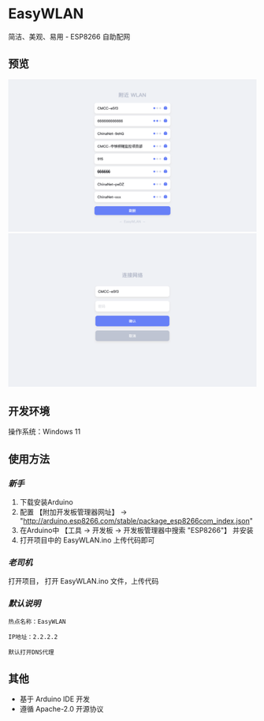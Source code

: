 # **EasyWLAN**

简洁、美观、易用 - ESP8266 自助配网

## 预览
![image](./README_IMG/img1.png)
![image](./README_IMG/img2.png)

## 开发环境
操作系统：Windows 11


## 使用方法
### *新手*
1. 下载安装Arduino
2. 配置 【附加开发板管理器网址】 → "http://arduino.esp8266.com/stable/package_esp8266com_index.json"
3. 在Arduino中 【工具 → 开发板 → 开发板管理器中搜索 "ESP8266"】 并安装
4. 打开项目中的 EasyWLAN.ino 上传代码即可

### *老司机*
打开项目， 打开 EasyWLAN.ino 文件，上传代码

### *默认说明*
``热点名称：EasyWLAN``  
  
``IP地址：2.2.2.2``  
  
``默认打开DNS代理``  
  


## 其他
* 基于 Arduino IDE 开发
* 遵循 Apache-2.0 开源协议